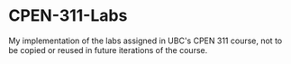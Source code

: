 # CPEN-311-Labs
My implementation of the labs assigned in UBC's CPEN 311 course, not to be copied or reused in future iterations of the course. 
